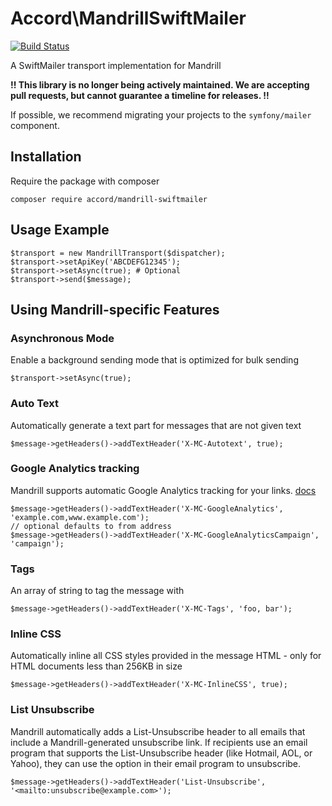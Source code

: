 # Accord\MandrillSwiftMailer

[![Build Status](https://travis-ci.org/AccordGroup/MandrillSwiftMailer.svg?branch=master)](https://travis-ci.org/AccordGroup/MandrillSwiftMailer)

A SwiftMailer transport implementation for Mandrill

**!! This library is no longer being actively maintained. We are accepting pull requests, but cannot guarantee a timeline for releases. !!**

If possible, we recommend migrating your projects to the `symfony/mailer` component.


## Installation

Require the package with composer

    composer require accord/mandrill-swiftmailer

## Usage Example

    $transport = new MandrillTransport($dispatcher);
    $transport->setApiKey('ABCDEFG12345');
    $transport->setAsync(true); # Optional
    $transport->send($message);
    
## Using Mandrill-specific Features

### Asynchronous Mode

Enable a background sending mode that is optimized for bulk sending

    $transport->setAsync(true);

### Auto Text

Automatically generate a text part for messages that are not given text

    $message->getHeaders()->addTextHeader('X-MC-Autotext', true);
    
    
### Google Analytics tracking

Mandrill supports automatic Google Analytics tracking for your links. [docs](https://mandrill.zendesk.com/hc/en-us/articles/205582577-About-Google-Analytics-Tracking)

    $message->getHeaders()->addTextHeader('X-MC-GoogleAnalytics', 'example.com,www.example.com');
    // optional defaults to from address
    $message->getHeaders()->addTextHeader('X-MC-GoogleAnalyticsCampaign', 'campaign');
    
### Tags

An array of string to tag the message with

    $message->getHeaders()->addTextHeader('X-MC-Tags', 'foo, bar');
    
### Inline CSS

Automatically inline all CSS styles provided in the message HTML - only for HTML documents less than 256KB in size

    $message->getHeaders()->addTextHeader('X-MC-InlineCSS', true);
    
### List Unsubscribe

Mandrill automatically adds a List-Unsubscribe header to all emails that include a Mandrill-generated unsubscribe link. If recipients use an email program that supports the List-Unsubscribe header (like Hotmail, AOL, or Yahoo), they can use the option in their email program to unsubscribe.
   
    $message->getHeaders()->addTextHeader('List-Unsubscribe', '<mailto:unsubscribe@example.com>');
